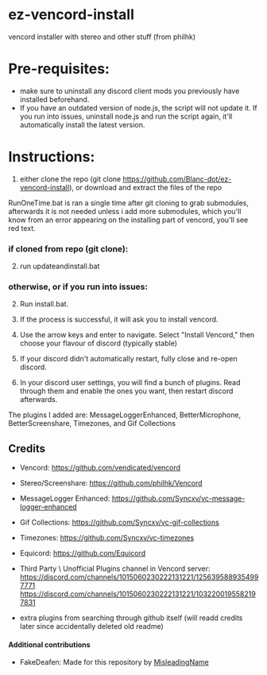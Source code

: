 # ez-vencord-install
vencord installer with stereo and other stuff (from philhk)

# Pre-requisites:
* make sure to uninstall any discord client mods you previously have installed beforehand.
* If you have an outdated version of node.js, the script will not update it. If you run into issues, uninstall node.js and run the script again, it'll automatically install the latest version.

# Instructions:
1. either clone the repo (git clone https://github.com/Blanc-dot/ez-vencord-install), or download and extract the files of the repo

RunOneTime.bat is ran a single time after git cloning to grab submodules, afterwards it is not needed unless i add more submodules, which you'll know from an error appearing on the installing part of vencord, you'll see red text. 

### if cloned from repo (git clone):
2. run updateandinstall.bat
### otherwise, or if you run into issues:
2. Run install.bat.

3. If the process is successful, it will ask you to install vencord.
4. Use the arrow keys and enter to navigate. Select "Install Vencord," then choose your flavour of discord (typically stable)
5. If your discord didn't automatically restart, fully close and re-open discord.
6. In your discord user settings, you will find a bunch of plugins. Read through them and enable the ones you want, then restart discord afterwards.

The plugins I added are: MessageLoggerEnhanced, BetterMicrophone, BetterScreenshare, Timezones, and Gif Collections

## Credits
- Vencord: https://github.com/vendicated/vencord
- Stereo/Screenshare: https://github.com/philhk/Vencord
- MessageLogger Enhanced: https://github.com/Syncxv/vc-message-logger-enhanced
- Gif Collections: https://github.com/Syncxv/vc-gif-collections
- Timezones: https://github.com/Syncxv/vc-timezones

- Equicord: https://github.com/Equicord
- Third Party \ Unofficial Plugins channel in Vencord server: https://discord.com/channels/1015060230222131221/1256395889354997771 https://discord.com/channels/1015060230222131221/1032200195582197831
- extra plugins from searching through github itself (will readd credits later since accidentally deleted old readme)


#### Additional contributions
- FakeDeafen: Made for this repository by [MisleadingName](https://github.com/misleadingname)
